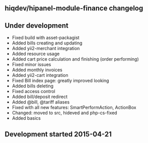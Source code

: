 hiqdev/hipanel-module-finance changelog
---------------------------------------

## Under development

- Fixed build with asset-packagist
- Added bills creating and updating
- Added yii2-merchant integration
- Added resource usage
- Added cart price calculation and finishing (order performing)
- Fixed minor issues
- Added monthly invoices
- Added yii2-cart integration
- Fixed Bill index page: greatly improved looking
- Added bills deleting
- Fixed access control
- Added bill/deposit redirect
- Added @bill, @tariff aliases
- Fixed with all new features: SmartPerformAction, ActionBox
- Changed: moved to src, hideved and php-cs-fixed
- Added basics

## Development started 2015-04-21

